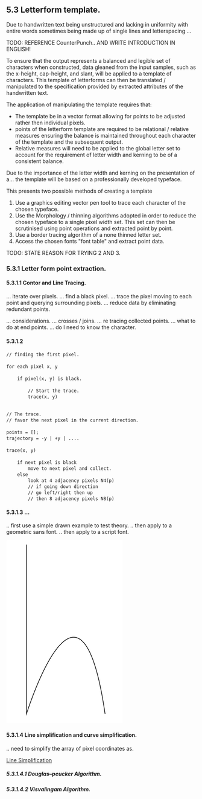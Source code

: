 
## 5.3 Letterform template.

Due to handwritten text being unstructured and lacking in uniformity with entire words sometimes being made up of single lines and letterspacing ... 

TODO: REFERENCE CounterPunch.. AND WRITE INTRODUCTION IN ENGLISH!

To ensure that the output represents a balanced and legible set of characters when constructed, data gleaned from the input samples, such as the x-height, cap-height, and slant, will be applied to a template of characters. This template of letterforms can then be translated / manipulated to the specification provided by extracted attributes of the handwritten text.

The application of manipulating the template requires that:
- The template be in a vector format allowing for points to be adjusted rather then individual pixels.
- points of the letterform template are required to be relational / relative measures ensuring the balance is maintained throughout each character of the template and the subsequent output.
- Relative measures will need to be applied to the global letter set to account for the requirement of letter width and kerning to be of a consistent balance.

Due to the importance of the letter width and kerning on the presentation of a... the template will be based on a professionally developed typeface.

This presents two possible methods of creating a template
1. Use a graphics editing vector pen tool to trace each character of the chosen typeface.
2. Use the Morphology / thinning algorithms adopted in order to reduce the chosen typeface to a single pixel width set. This set can then be scrutinised using point operations and extracted point by point.
3. Use a border tracing algorithm of a none thinned letter set.
4. Access the chosen fonts "font table" and extract point data.


TODO: STATE REASON FOR TRYING 2 AND 3.


### 5.3.1 Letter form point extraction.

#### 5.3.1.1 Contor and Line Tracing.



... iterate over pixels.
... find a black pixel.
... trace the pixel moving to each point and querying surrounding pixels.
... reduce data by eliminating redundant points.

... considerations.
    ... crosses / joins.
    ... re tracing collected points.
    ... what to do at end points.
    ... do I need to know the character.


#### 5.3.1.2

```
// finding the first pixel.

for each pixel x, y
    
    if pixel(x, y) is black.

        // Start the trace.
        trace(x, y)


```

```
// The trace.
// favor the next pixel in the current direction.

points = [];
trajectory = -y | +y | ....

trace(x, y)

    if next pixel is black
        move to next pixel and collect.
    else
        look at 4 adjacency pixels N4(p)
        // if going down direction 
        // go left/right then up
        // then 8 adjacency pixels N8(p)

```

#### 5.3.1.3 ...

.. first use a simple drawn example to test theory.
.. then apply to a geometric sans font.
.. then apply to a script font.

![Figure: trace function testing on simple line letterform](../-img/5.3.h.png)




#### 5.3.1.4 Line simplification and curve simplification.

.. need to simplify the array of pixel coordinates as. 

[Line Simplification](https://bost.ocks.org/mike/simplify/)

##### 5.3.1.4.1 Douglas–peucker Algorithm.

##### 5.3.1.4.2 Visvalingam Algorithm.




